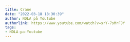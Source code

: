 ```yaml
---
title: Crane
date: "2022-03-18 18:30:39"
author: NDLA på Youtube
authorlink: https://www.youtube.com/watch?v=srY-7sMrFJY
tags:
- NDLA-pa-Youtube
---
```

